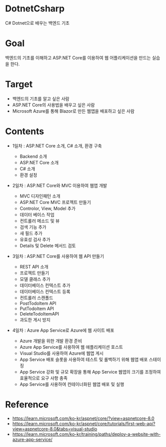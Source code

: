# DotnetCsharp
C# Dotnet으로 배우는 백엔드 기초

# Goal
백엔드의 기초를 이해하고 ASP.NET Core를 이용하여 웹 어플리케이션을 만드는 실습을 한다.

# Target
 - 백엔드의 기초를 알고 싶은 사람
 - ASP.NET Core의 사용법을 배우고 싶은 사람
 - Microsoft Azure를 통해 Blazor로 만든 웹앱을 배포하고 싶은 사람

# Contents

 - 1일차 : ASP.NET Core 소개, C# 소개, 환경 구축
    - Backend 소개
    - ASP.NET Core 소개
    - C# 소개
    - 환경 설정
    
 - 2일차 : ASP.NET Core와 MVC 이용하여 웹앱 개발
    - MVC 디자인패턴 소개
    - ASP.NET Core MVC 프로젝트 만들기
    - Controlor, View, Model 추가
    - 데이터 베이스 작업
    - 컨트롤러 메소드 및 뷰
    - 검색 기능 추가
    - 새 필드 추가
    - 유효성 검사 추가
    - Details 및 Delete 메서드 검토

 - 3일차 : ASP.NET Core를 사용하여 웹 API 만들기
    - REST API 소개
    - 프로젝트 만들기
    - 모델 클래스 추가
    - 데이터베이스 컨텍스트 추가
    - 데이터베이스 컨텍스트 등록
    - 컨트롤러 스캔폴드
    - PostTodoItem API
    - PutTodoItem API
    - DeleteTodoItemAPI
    - 과도한 게시 방지
    
 - 4일차 : Azure App Service로 Azure에 웹 사이트 배포
    - Azure 개발을 위한 개발 환경 준비
    - Azure App Service를 사용하여 웹 애플리케이션 호스트
    - Visual Studio를 사용하여 Azure에 웹앱 게시
    - App Service 배포 슬롯을 사용하여 테스트 및 롤백하기 위해 웹앱 배포 스테이징
    - App Service 강화 및 규모 확장을 통해 App Service 웹앱의 크기를 조정하여 효율적으로 요구 사항 충족
    - App Service를 사용하여 컨테이너화된 웹앱 배포 및 실행


# Reference
 - https://learn.microsoft.com/ko-kr/aspnet/core/?view=aspnetcore-8.0
 - https://learn.microsoft.com/ko-kr/aspnet/core/tutorials/first-web-api?view=aspnetcore-8.0&tabs=visual-studio
 - https://learn.microsoft.com/ko-kr/training/paths/deploy-a-website-with-azure-app-service/